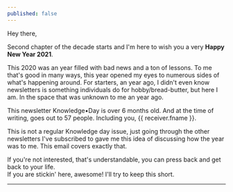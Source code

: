 ```yaml
---
published: false
---
```

Hey there,

Second chapter of the decade starts and I'm here to wish you a very **Happy New Year 2021**.   

This 2020 was an year filled with bad news and a ton of lessons. To me that's good in many ways, this year opened my eyes to numerous sides of what's happening around. For starters, an year ago, I didn't even know newsletters is something individuals do for hobby/bread-butter, but here I am. In the space that was unknown to me an year ago.  

This newsletter Knowledge•Day is over 6 months old. And at the time of writing, goes out to 57 people. Including you, {{ receiver.fname }}.  

This is not a regular Knowledge day issue, just going through the other newsletters I've subscribed to gave me this idea of discussing how the year was to me. This email covers exactly that.  

If you're not interested, that's understandable, you can press back and get back to your life.   
If you are stickin' here, awesome! I'll try to keep this short.

------


